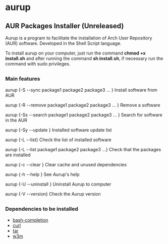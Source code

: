 # aurup
## AUR Packages Installer (Unreleased)

Aurup is a program to facilitate the installation of Arch User Repository (AUR) software. Developed in the Shell Script language.

To install aurup on your computer, just run the command **chmod +x install.sh** and after running the command **sh install.sh**, if necessary run the command with sudo privileges. 

##

### Main features

aurup {-S --sync package1 package2 package3 ... }
Install software from AUR

aurup {-R --remove package1 package2 package3 ... }
Remove a software

aurup {-Ss --search package1 package2 package3 ... }
Search for software in the AUR

aurup {-Sy --update }
Installed software update list

aurup {-L --list}
Check the list of installed software

aurup {-L --list package1 package2 package3 ...}
Check that the packages are installed

aurup {-c --clear }
Clear cache and unused dependencies

aurup {-h --help }
See Aurup's help

aurup {-U --uninstall }
Uninstall Aurup to computer

aurup {-V --version}
Check the Aurup version

##

### Dependencies to be installed

* [bash-completion](https://archlinux.org/packages/extra/any/bash-completion/)
* [curl](https://archlinux.org/packages/?name=curl)
* [tar](https://archlinux.org/packages/?name=tar)
* [w3m](https://archlinux.org/packages/extra/x86_64/w3m/)